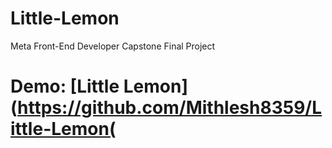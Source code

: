 # Little-Lemon
Meta Front-End Developer Capstone Final Project

# Demo: [Little Lemon](https://github.com/Mithlesh8359/Little-Lemon(
